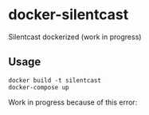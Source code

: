 # docker-silentcast
Silentcast dockerized (work in progress)

## Usage

```
docker build -t silentcast 
docker-compose up
```

Work in progress because of this error:

